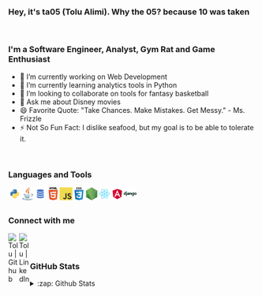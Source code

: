 ### Hey, it's ta05 (Tolu Alimi). Why the 05? because 10 was taken

<!-- **ta05/ta05** is a ✨ _special_ ✨ repository because its `README.md` (this file) appears on your GitHub profile. -->
<br/>

### I'm a Software Engineer, Analyst, Gym Rat and Game Enthusiast

- 🔭 I’m currently working on Web Development
- 🌱 I’m currently learning analytics tools in Python
- 👯 I’m looking to collaborate on tools for fantasy basketball
- 💬 Ask me about Disney movies
- 😄 Favorite Quote: "Take Chances. Make Mistakes. Get Messy." - Ms. Frizzle
- ⚡ Not So Fun Fact: I dislike seafood, but my goal is to be able to tolerate it.


<br/>


### Languages and Tools

<img align="left" alt="Python" width="26px" src="https://raw.githubusercontent.com/github/explore/80688e429a7d4ef2fca1e82350fe8e3517d3494d/topics/python/python.png" />
<img align="left" alt="Java" width="26px" src="https://raw.githubusercontent.com/github/explore/80688e429a7d4ef2fca1e82350fe8e3517d3494d/topics/java/java.png" />
<img align="left" alt="SQL" width="26px" src="https://raw.githubusercontent.com/github/explore/80688e429a7d4ef2fca1e82350fe8e3517d3494d/topics/sql/sql.png" />
<img align="left" alt="HTML5" width="26px" src="https://raw.githubusercontent.com/github/explore/80688e429a7d4ef2fca1e82350fe8e3517d3494d/topics/html/html.png" />
<img align="left" alt="JavaScript" width="26px" src="https://raw.githubusercontent.com/github/explore/80688e429a7d4ef2fca1e82350fe8e3517d3494d/topics/javascript/javascript.png" />
<img align="left" alt="CSS3" width="26px" src="https://raw.githubusercontent.com/github/explore/80688e429a7d4ef2fca1e82350fe8e3517d3494d/topics/css/css.png" />
<img align="left" alt="Node.js" width="26px" src="https://raw.githubusercontent.com/github/explore/80688e429a7d4ef2fca1e82350fe8e3517d3494d/topics/nodejs/nodejs.png" />
<img align="left" alt="React" width="26px" src="https://raw.githubusercontent.com/github/explore/80688e429a7d4ef2fca1e82350fe8e3517d3494d/topics/react/react.png" />
<img align="left" alt="Angular" width="26px" src="https://raw.githubusercontent.com/github/explore/80688e429a7d4ef2fca1e82350fe8e3517d3494d/topics/angular/angular.png" />
<img align="left" alt="Django" width="26px" src="https://raw.githubusercontent.com/github/explore/80688e429a7d4ef2fca1e82350fe8e3517d3494d/topics/django/django.png" />

<br/><br/>


### Connect with me

[<img align="left" alt="Tolu | Github" width="22px" src="https://cdn.jsdelivr.net/npm/simple-icons@v3/icons/github.svg" />][github]
[<img align="left" alt="Tolu | LinkedIn" width="22px" src="https://cdn.jsdelivr.net/npm/simple-icons@v3/icons/linkedin.svg" />][linkedin]

<br/><br/>


### GitHub Stats

<details>
  <summary>:zap: Github Stats</summary>

  <img align="left" alt="ta05's Github Stats" src="https://github-readme-stats.vercel.app/api?username=ta05&show_icons=true&hide_border=true" />

</details>

[github]: https://github.com/ta05
[linkedin]: https://www.linkedin.com/in/tolu-alimi-1a54161a1/
